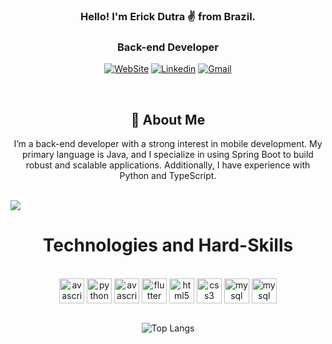 <div align="center">

###  Hello! I'm Erick Dutra ✌️ from Brazil.

### Back-end Developer 
<div align="center">

[![WebSite](https://img.shields.io/badge/website-000000?style=for-the-badge&logo=About.me&logoColor=white)](https://erickdutra.github.io/Portfoil/)
[![Linkedin](https://img.shields.io/badge/LinkedIn-0077B5?style=for-the-badge&logo=linkedin&logoColor=white)](https://www.linkedin.com/in/erick-dutra-916217211/)
[![Gmail](https://img.shields.io/badge/Gmail-D14836?style=for-the-badge&logo=gmail&logoColor=white)](mailto:(deverickdutra@gmail.com))
 
</div>

</div>
</br>
<div align="center">
<h2>🚀 <b>About Me</b> </h2>
<p> I’m a back-end developer with a strong interest in mobile development. My primary language is Java, and I specialize in using Spring Boot to build robust and scalable applications. Additionally, I have experience with Python and TypeScript.</p>
</div>
<br/>
<img src="https://user-images.githubusercontent.com/74038190/225813708-98b745f2-7d22-48cf-9150-083f1b00d6c9.gif">

<br/>
<div style="display:  inline_block"  align="center">

# Technologies and Hard-Skills

</br>

 <img align="center" alt="avascript" height="40" width="40" src="https://cdn.jsdelivr.net/gh/devicons/devicon/icons/java/java-original.svg"/>
 <img align="center" alt="python" height="40" width="40" src="https://cdn.jsdelivr.net/gh/devicons/devicon/icons/python/python-original-wordmark.svg"/>
 <img align="center" alt="avascript" height="40" width="40" src="https://cdn.jsdelivr.net/gh/devicons/devicon/icons/typescript/typescript-original.svg"/>
 <img align="center" alt="flutter" height="40" width="40" src="https://cdn.jsdelivr.net/gh/devicons/devicon/icons/spring/spring-original-wordmark.svg"/>
 <img align="center" alt="html5" height="40" width="40" src="https://cdn.jsdelivr.net/gh/devicons/devicon/icons/html5/html5-original-wordmark.svg"/>
 <img align="center" alt="css3" height="40" width="40" src="https://cdn.jsdelivr.net/gh/devicons/devicon/icons/css3/css3-original-wordmark.svg"/>
 <img align="center" alt="mysql" height="40" width="40" src="https://cdn.jsdelivr.net/gh/devicons/devicon/icons/mysql/mysql-original-wordmark.svg"/>
 <img align="center" alt="mysql" height="40" width="40" src="https://cdn.jsdelivr.net/gh/devicons/devicon/icons/postgresql/postgresql-original-wordmark.svg"/>

</br>

</div>
<div align="center">
</br>
 
![Top Langs](https://github-readme-stats.vercel.app/api/top-langs/?username=ErickDutra&show_icons=true&theme=dracula)

</div>

##
